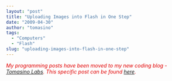 ```yaml
---
layout: "post"
title: "Uploading Images into Flash in One Step"
date: "2009-04-30"
author: "tomasino"
tags:
  - "Computers"
  - "Flash"
slug: "uploading-images-into-flash-in-one-step"
---
```


<span style="color:#e10000; font-style:italic;">My programming posts
have been moved to my new coding blog - [Tomasino Labs][]. This specific
post can be found [here][].</span>

  [Tomasino Labs]: h//labs.tomasino.org/
  [here]: //labs.tomasino.org/2009/04/30/as3-one-step-image-upload/
